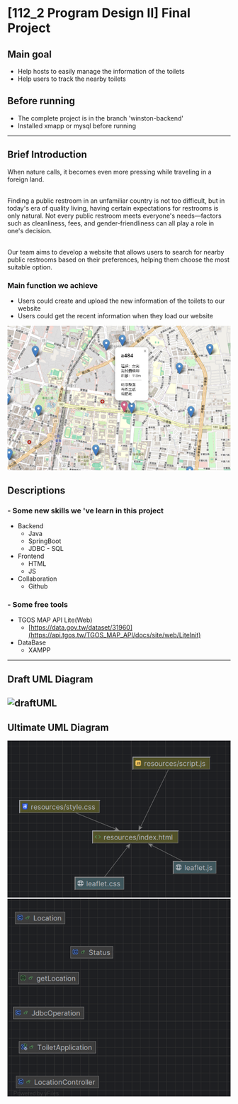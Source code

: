 # [112_2 Program Design II] Final Project

## Main goal
- Help hosts to easily manage the information of the toilets
- Help users to track the nearby toilets

## Before running
- The complete project is in the branch 'winston-backend' 
- Installed xmapp or mysql before running

---

## Brief Introduction
When nature calls, it becomes even more pressing while traveling in a foreign land.<br>

<br>Finding a public restroom in an unfamiliar country is not too difficult, but in today's era of quality living, having certain expectations for restrooms is only natural. 
Not every public restroom meets everyone's needs—factors such as cleanliness, fees, and gender-friendliness can all play a role in one's decision.<br>

<br>Our team aims to develop a website that allows users to search for nearby public restrooms based on their preferences, helping them choose the most suitable option.

### Main function we achieve
- Users could create and upload the new information of the toilets to our website
- Users could get the recent information when they load our website

![demo](images/Screenshot_2024-06-17_211330.png)

## Descriptions
### - Some new skills we 've learn in this project
- Backend
  - Java
  - SpringBoot
  - JDBC - SQL
- Frontend
  - HTML
  - JS
- Collaboration
  - Github

### - Some free tools
- TGOS MAP API Lite(Web)
  - [https://data.gov.tw/dataset/31960](https://api.tgos.tw/TGOS_MAP_API/docs/site/web/LiteInit)
- DataBase
  - XAMPP

---
## Draft UML Diagram
![draftUML](images/Picture1.png)
---
## Ultimate UML Diagram
![ultimateUML](images/Picture2.png)
![ultimateUML](images/Picture3.png)
